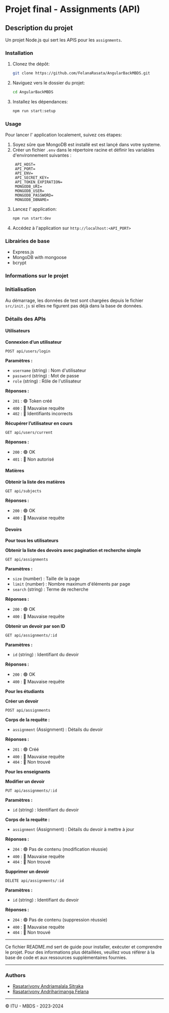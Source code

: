 # Projet final - Assignments  (API)

## Description du projet
Un projet Node.js qui sert les APIS pour les `assignments`.

### Installation
1. Clonez the dépôt:
   ```bash
   git clone https://github.com/FelanaRasata/AngularBackMBDS.git
   ```
2. Naviguez vers le dossier du projet:
   ```bash 
   cd AngularBackMBDS
   ```
3. Installez les dépendances:
   ```bash
   npm run start:setup
   ```

### Usage
Pour lancer l' application localement, suivez ces étapes:
1. Soyez sûre que MongoDB est installé est est lançé dans votre systeme.
2. Créer un fichier `.env` dans le répertoire racine et définir les variables d'environnement suivantes :
   ```dotenv
    API_HOST=
    API_PORT=
    API_ENV=
    API_SECRET_KEY=
    API_TOKEN_EXPIRATION=
    MONGODB_URI=
    MONGODB_USER=
    MONGODB_PASSWORD=
    MONGODB_DBNAME=
   ```
3. Lancez l' application:
   ```bash
   npm run start:dev
   ```
4. Accédez à l'application sur `http://localhost:<API_PORT>`

### Librairies de base
- Express.js
- MongoDB with mongoose
- bcrypt

### Informations sur le projet

### **Initialisation**

Au démarrage, les données de test sont chargées depuis le fichier `src/init.js` si elles ne figurent pas déjà dans la base de données.

### **Détails des APIs**

#### **Utilisateurs**

**Connexion d’un utilisateur**

`POST api/users/login`

**Paramètres :**
- `username` (string) : Nom d'utilisateur
- `password` (string) : Mot de passe
- `role` (string) : Rôle de l'utilisateur

**Réponses :**
- `201` : 🟢 Token créé
- `400` : 🔴 Mauvaise requête
- `402` : 🔴 Identifiants incorrects

**Récupérer l’utilisateur en cours**

`GET api/users/current`

**Réponses :**
- `200` : 🟢 OK
- `401` : 🔴 Non autorisé

#### **Matières**

**Obtenir la liste des matières**

`GET api/subjects`

**Réponses :**
- `200` : 🟢 OK
- `400` : 🔴 Mauvaise requête

#### **Devoirs**

**Pour tous les utilisateurs**

**Obtenir la liste des devoirs avec pagination et recherche simple**

`GET api/assignments`

**Paramètres :**
- `size` (number) : Taille de la page
- `limit` (number) : Nombre maximum d'éléments par page
- `search` (string) : Terme de recherche

**Réponses :**
- `200` : 🟢 OK
- `400` : 🔴 Mauvaise requête

**Obtenir un devoir par son ID**

`GET api/assignments/:id`

**Paramètres :**
- `id` (string) : Identifiant du devoir

**Réponses :**
- `200` : 🟢 OK
- `400` : 🔴 Mauvaise requête

**Pour les étudiants**

**Créer un devoir**

`POST api/assignments`

**Corps de la requête :**
- `assignment` (Assignment) : Détails du devoir

**Réponses :**
- `201` : 🟢 Créé
- `400` : 🔴 Mauvaise requête
- `404` : 🔴 Non trouvé

**Pour les enseignants**

**Modifier un devoir**

`PUT api/assignments/:id`

**Paramètres :**
- `id` (string) : Identifiant du devoir

**Corps de la requête :**
- `assignment` (Assignment) : Détails du devoir à mettre à jour

**Réponses :**
- `204` : 🟢 Pas de contenu (modification réussie)
- `400` : 🔴 Mauvaise requête
- `404` : 🔴 Non trouvé

**Supprimer un devoir**

`DELETE api/assignments/:id`

**Paramètres :**
- `id` (string) : Identifiant du devoir

**Réponses :**
- `204` : 🟢 Pas de contenu (suppression réussie)
- `400` : 🔴 Mauvaise requête
- `404` : 🔴 Non trouvé

---

Ce fichier README.md sert de guide pour installer, exécuter et comprendre le projet. Pour des informations plus détaillées, veuillez vous référer à la base de code et aux ressources supplémentaires fournies.

---

### Authors
- [Rasatarivony Andriamalala Sitraka](mailto:rasatasitraka2@gmail.com)
- [Rasatarivony Andriharimanga Felana](mailto:rasatadiamondra@gmail.com)

---

&copy; ITU - MBDS - 2023-2024

